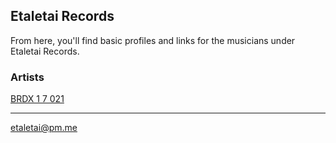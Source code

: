 ## Etaletai Records

From here, you'll find basic profiles and links for the musicians under Etaletai Records.

### Artists

[BRDX 1 7 021](./artists/brdx.md)

---
etaletai@pm.me
